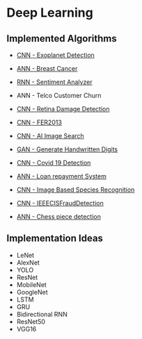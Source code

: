 # Deep Learning

## Implemented Algorithms

- <a href="https://github.com/YB73/MindWave/blob/YB73-ExoplanetDetection/Deep%20Learning/MLDL_ExoplanetDetection.ipynb"> CNN - Exoplanet Detection </a>
- <a href="https://github.com/YB73/MindWave/blob/YB73-BreastCancer/Deep%20Learning/ANN_BreastCancer.ipynb"> ANN - Breast Cancer </a>
- <a href="https://github.com/okaditya84/MindWave/blob/main/Deep%20Learning/RNN_word2vec.ipynb"> RNN - Sentiment Analyzer </a>
- <a herf="https://github.com/NisargPipaliya/GSSOC_MindWave/blob/main/Deep%20Learning/ANN_Telco_Customer_Churn.ipynb">ANN - Telco Customer Churn</a>
- <a href="https://github.com/YB73/MindWave/blob/nk-droid-RetinaDamage/Deep%20Learning/CNN_RetinaDamage.ipynb"> CNN - Retina Damage Detection </a>
- <a href = "https://github.com/aman-kumar29/MindWave/blob/faceemotion/Deep%20Learning/CNN_FER2013.ipynb"> CNN - FER2013 </a>
- <a href="https://github.com/ayush-09/MindWave/blob/master/Deep%20Learning/CNN_AI_Image_Search.ipynb"> CNN - AI Image Search </a>
- <a href="https://github.com/SAPNILPATEL/MindWave/blob/GAN/Deep%20Learning/GAN_MNIST.ipynb"> GAN - Generate Handwritten Digits </a>
- <a href="https://github.com/The-Data-Alchemists-Manipal/MindWave/blob/1e142946e6b01cb62e5f98509cc8c7abed27cbff/Deep%20Learning/CNN_Covid19_Dataset.ipynb"> CNN - Covid 19 Detection </a>
- <a href="https://github.com/Shashank1130/MindWave/blob/Loan-Repayment-System/Deep%20Learning/ANN_Loan_Repayment_System.ipynb"> ANN - Loan repayment System </a>
- <a href="https://github.com/ranodeepbanerjee/MindWave/blob/main/Deep%20Learning/CNN-Image_Based_Species_Recognition.ipynb"> CNN - Image Based Species Recognition
- <a href="https://github.com/YB73/MindWave/blob/YB73-IEEECISFRAUD/Deep%20Learning/CNN_IEEECISFRAUD.ipynb">CNN - IEEECISFraudDetection</a>

- <a href="https://www.kaggle.com/datasets/anshulmehtakaggl/chess-pieces-detection-images-dataset"> ANN - Chess piece detection </a>


## Implementation Ideas
  
- LeNet
- AlexNet
- YOLO
- ResNet
- MobileNet
- GoogleNet
- LSTM
- GRU
- Bidirectional RNN
- ResNet50
- VGG16


